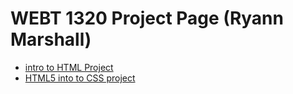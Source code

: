 # WEBT 1320 Project Page (Ryann Marshall)

<ul>
<li><a href="intro_to_html/index.html" target="_blank">intro to HTML Project</a></li>
<li> <a href="html5_introto_css/index.html" target="_blank">HTML5 into to CSS project</a></li>
</ul>